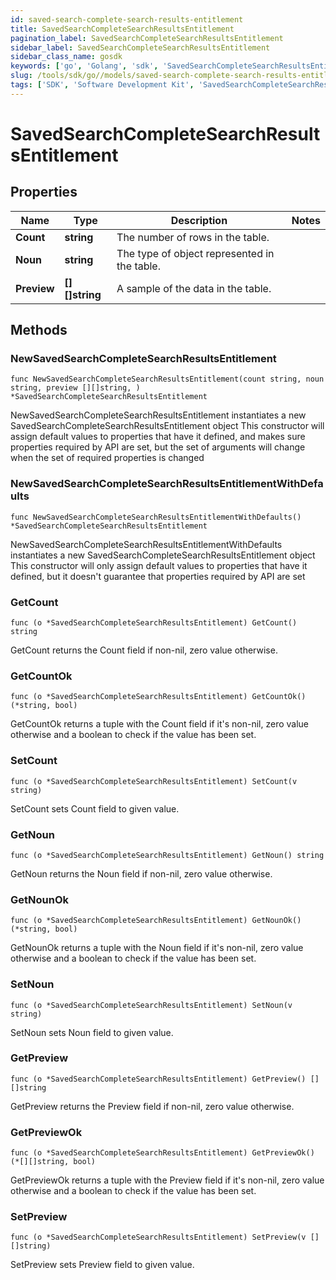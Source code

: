 ```yaml
---
id: saved-search-complete-search-results-entitlement
title: SavedSearchCompleteSearchResultsEntitlement
pagination_label: SavedSearchCompleteSearchResultsEntitlement
sidebar_label: SavedSearchCompleteSearchResultsEntitlement
sidebar_class_name: gosdk
keywords: ['go', 'Golang', 'sdk', 'SavedSearchCompleteSearchResultsEntitlement', 'SavedSearchCompleteSearchResultsEntitlement'] 
slug: /tools/sdk/go//models/saved-search-complete-search-results-entitlement
tags: ['SDK', 'Software Development Kit', 'SavedSearchCompleteSearchResultsEntitlement', 'SavedSearchCompleteSearchResultsEntitlement']
---
```


# SavedSearchCompleteSearchResultsEntitlement

## Properties

Name | Type | Description | Notes
------------ | ------------- | ------------- | -------------
**Count** | **string** | The number of rows in the table. | 
**Noun** | **string** | The type of object represented in the table. | 
**Preview** | **[][]string** | A sample of the data in the table. | 

## Methods

### NewSavedSearchCompleteSearchResultsEntitlement

`func NewSavedSearchCompleteSearchResultsEntitlement(count string, noun string, preview [][]string, ) *SavedSearchCompleteSearchResultsEntitlement`

NewSavedSearchCompleteSearchResultsEntitlement instantiates a new SavedSearchCompleteSearchResultsEntitlement object
This constructor will assign default values to properties that have it defined,
and makes sure properties required by API are set, but the set of arguments
will change when the set of required properties is changed

### NewSavedSearchCompleteSearchResultsEntitlementWithDefaults

`func NewSavedSearchCompleteSearchResultsEntitlementWithDefaults() *SavedSearchCompleteSearchResultsEntitlement`

NewSavedSearchCompleteSearchResultsEntitlementWithDefaults instantiates a new SavedSearchCompleteSearchResultsEntitlement object
This constructor will only assign default values to properties that have it defined,
but it doesn't guarantee that properties required by API are set

### GetCount

`func (o *SavedSearchCompleteSearchResultsEntitlement) GetCount() string`

GetCount returns the Count field if non-nil, zero value otherwise.

### GetCountOk

`func (o *SavedSearchCompleteSearchResultsEntitlement) GetCountOk() (*string, bool)`

GetCountOk returns a tuple with the Count field if it's non-nil, zero value otherwise
and a boolean to check if the value has been set.

### SetCount

`func (o *SavedSearchCompleteSearchResultsEntitlement) SetCount(v string)`

SetCount sets Count field to given value.


### GetNoun

`func (o *SavedSearchCompleteSearchResultsEntitlement) GetNoun() string`

GetNoun returns the Noun field if non-nil, zero value otherwise.

### GetNounOk

`func (o *SavedSearchCompleteSearchResultsEntitlement) GetNounOk() (*string, bool)`

GetNounOk returns a tuple with the Noun field if it's non-nil, zero value otherwise
and a boolean to check if the value has been set.

### SetNoun

`func (o *SavedSearchCompleteSearchResultsEntitlement) SetNoun(v string)`

SetNoun sets Noun field to given value.


### GetPreview

`func (o *SavedSearchCompleteSearchResultsEntitlement) GetPreview() [][]string`

GetPreview returns the Preview field if non-nil, zero value otherwise.

### GetPreviewOk

`func (o *SavedSearchCompleteSearchResultsEntitlement) GetPreviewOk() (*[][]string, bool)`

GetPreviewOk returns a tuple with the Preview field if it's non-nil, zero value otherwise
and a boolean to check if the value has been set.

### SetPreview

`func (o *SavedSearchCompleteSearchResultsEntitlement) SetPreview(v [][]string)`

SetPreview sets Preview field to given value.



